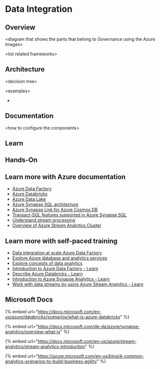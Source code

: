 # Data Integration

## Overview <a href="#learn-more-with-azure-documentation" id="learn-more-with-azure-documentation"></a>

\<diagram that shows the parts that belong to Governance using the Azure Images>



\<list related frameworks>

## Architecture <a href="#learn-more-with-azure-documentation" id="learn-more-with-azure-documentation"></a>

\<decision tree>

\<examples>

*

## Documentation <a href="#learn-more-with-azure-documentation" id="learn-more-with-azure-documentation"></a>

\<how to configure the components>





## Learn <a href="#learn-more-with-self-paced-training" id="learn-more-with-self-paced-training"></a>

## Hands-On <a href="#learn-more-with-optional-hands-on-exercises" id="learn-more-with-optional-hands-on-exercises"></a>







## Learn more with Azure documentation <a href="#learn-more-with-azure-documentation" id="learn-more-with-azure-documentation"></a>

* [Azure Data Factory](https://azure.microsoft.com/services/data-factory/)
* [Azure Databricks](https://azure.microsoft.com/services/databricks/)
* [Azure Data Lake](https://azure.microsoft.com/solutions/data-lake/)
* [Azure Synapse SQL architecture](https://docs.microsoft.com/en-us/azure/synapse-analytics/sql/overview-architecture)
* [Azure Synapse Link for Azure Cosmos DB](https://docs.microsoft.com/en-us/azure/cosmos-db/synapse-link)
* [Transact-SQL features supported in Azure Synapse SQL](https://docs.microsoft.com/en-us/azure/synapse-analytics/sql/overview-features)
* [Understand stream processing](https://docs.microsoft.com/en-us/learn/modules/ingest-data-streams-with-azure-stream-analytics/2-understand-stream-processing)
* [Overview of Azure Stream Analytics Cluster](https://docs.microsoft.com/en-us/azure/stream-analytics/cluster-overview)

## Learn more with self-paced training <a href="#learn-more-with-self-paced-training" id="learn-more-with-self-paced-training"></a>

* [Data integration at scale Azure Data Factory](https://docs.microsoft.com/en-us/learn/paths/data-integration-scale-azure-data-factory/)
* [Explore Azure database and analytics services](https://docs.microsoft.com/en-us/learn/modules/azure-database-fundamentals/)
* [Explore concepts of data analytics](https://docs.microsoft.com/en-us/learn/modules/explore-concepts-of-data-analytics/)
* [Introduction to Azure Data Factory - Learn](https://docs.microsoft.com/en-us/learn/modules/intro-to-azure-data-factory/)
* [Describe Azure Databricks - Learn](https://docs.microsoft.com/en-us/learn/modules/describe-azure-databricks/)
* [Introduction to Azure Synapse Analytics - Learn](https://docs.microsoft.com/en-us/learn/modules/introduction-azure-synapse-analytics/)
* [Work with data streams by using Azure Stream Analytics - Learn](https://docs.microsoft.com/en-us/learn/modules/introduction-to-data-streaming/)

## Microsoft Docs

{% embed url="https://docs.microsoft.com/en-us/azure/databricks/scenarios/what-is-azure-databricks" %}

{% embed url="https://docs.microsoft.com/de-de/azure/synapse-analytics/overview-what-is" %}

{% embed url="https://docs.microsoft.com/en-us/azure/stream-analytics/stream-analytics-introduction" %}

{% embed url="https://azure.microsoft.com/en-us/blog/4-common-analytics-scenarios-to-build-business-agility" %}
